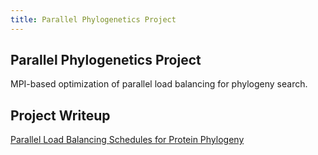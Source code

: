 ```yaml
---
title: Parallel Phylogenetics Project
---
```


## Parallel Phylogenetics Project ##

MPI-based optimization of parallel load balancing for phylogeny search.

## Project Writeup ##
[Parallel Load Balancing Schedules for Protein Phylogeny](/work_projects/jeffjeremyprojectwriteup.pdf)

